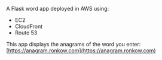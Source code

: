 A Flask word app deployed in AWS using:  
- EC2
- CloudFront
- Route 53

This app displays the anagrams of the word you enter: 
[https://anagram.ronkow.com](https://anagram.ronkow.com)
